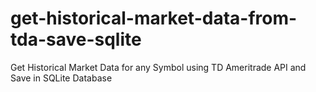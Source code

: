 # get-historical-market-data-from-tda-save-sqlite
Get Historical Market Data for any Symbol using TD Ameritrade API and Save in SQLite Database
